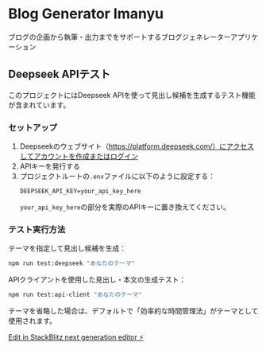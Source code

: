 # Blog Generator Imanyu

ブログの企画から執筆・出力までをサポートするブログジェネレーターアプリケーション

## Deepseek APIテスト

このプロジェクトにはDeepseek APIを使って見出し候補を生成するテスト機能が含まれています。

### セットアップ

1. Deepseekのウェブサイト（https://platform.deepseek.com/）にアクセスしてアカウントを作成またはログイン
2. APIキーを発行する
3. プロジェクトルートの`.env`ファイルに以下のように設定する：
   ```
   DEEPSEEK_API_KEY=your_api_key_here
   ```
   `your_api_key_here`の部分を実際のAPIキーに置き換えてください。

### テスト実行方法

テーマを指定して見出し候補を生成：

```bash
npm run test:deepseek "あなたのテーマ"
```

APIクライアントを使用した見出し・本文の生成テスト：

```bash
npm run test:api-client "あなたのテーマ"
```

テーマを省略した場合は、デフォルトで「効率的な時間管理法」がテーマとして使用されます。

[Edit in StackBlitz next generation editor ⚡️](https://stackblitz.com/~/github.com/chyasa/blog-generator-imanyu)